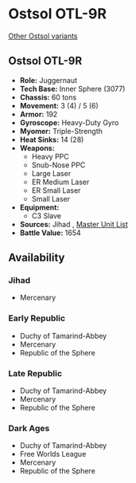 # Ostsol OTL-9R 

[Other Ostsol variants](../ostsol.md) 

## Ostsol OTL-9R 

- **Role:** Juggernaut 
- **Tech Base:** Inner Sphere (3077) 
- **Chassis:** 60 tons 
- **Movement:** 3 (4) / 5 (6) 
- **Armor:** 192 
- **Gyroscope:** Heavy-Duty Gyro 
- **Myomer:** Triple-Strength 
- **Heat Sinks:** 14 (28) 
- **Weapons:** 
  - Heavy PPC 
  - Snub-Nose PPC 
  - Large Laser 
  - ER Medium Laser 
  - ER Small Laser 
  - Small Laser 
- **Equipment:** 
  - C3 Slave 
- **Sources:** Jihad , [Master Unit List](http://masterunitlist.info/Unit/Details/2380/ostsol-otl-9r) 
- **Battle Value:** 1654 

## Availability 

### Jihad 

- Mercenary 

### Early Republic 

- Duchy of Tamarind-Abbey 
- Mercenary 
- Republic of the Sphere 

### Late Republic 

- Duchy of Tamarind-Abbey 
- Mercenary 
- Republic of the Sphere 

### Dark Ages 

- Duchy of Tamarind-Abbey 
- Free Worlds League 
- Mercenary 
- Republic of the Sphere 


